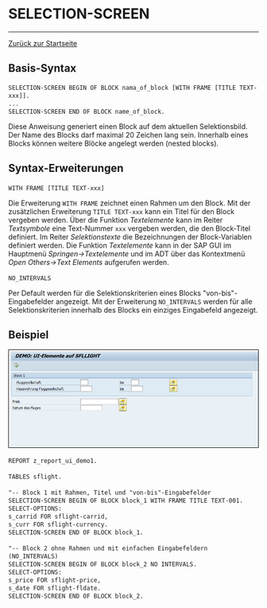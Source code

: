 # SELECTION-SCREEN
---
[Zurück zur Startseite](https://wolfgangzeller.github.io/ABAP-for-SAP-BW/)

## Basis-Syntax
```abap
SELECTION-SCREEN BEGIN OF BLOCK nama_of_block [WITH FRAME [TITLE TEXT-xxx]].
...
SELECTION-SCREEN END OF BLOCK name_of_block.
```
Diese Anweisung generiert einen Block auf dem aktuellen Selektionsbild. Der Name des Blocks darf maximal 20 Zeichen lang sein. Innerhalb eines Blocks können weitere Blöcke angelegt werden (nested blocks).

## Syntax-Erweiterungen
`WITH FRAME [TITLE TEXT-xxx]`

Die Erweiterung `WITH FRAME` zeichnet einen Rahmen um den Block. Mit der zusätzlichen Erweiterung `TITLE TEXT-xxx` kann ein Titel für den Block vergeben werden. Über die Funktion *Textelemente* kann im Reiter *Textsymbole* eine Text-Nummer `xxx` vergeben werden, die den Block-Titel definiert. Im Reiter *Selektionstexte* die Bezeichnungen der Block-Variablen definiert werden.
Die Funktion *Textelemente* kann in der SAP GUI im Hauptmenü *Springen->Textelemente* und im ADT über das Kontextmenü *Open Others->Text Elements* aufgerufen werden.

`NO_INTERVALS`

Per Default werden für die Selektionskriterien eines Blocks "von-bis"-Eingabefelder angezeigt. Mit der Erweiterung `NO_INTERVALS` werden für alle Selektionskriterien innerhalb des Blocks ein einziges Eingabefeld angezeigt.

## Beispiel
![SELECTIONS-SCREEN](img/SELECTIONS-SCREEN.png)
```abap
REPORT z_report_ui_demo1.

TABLES sflight.

"-- Block 1 mit Rahmen, Titel und "von-bis"-Eingabefelder
SELECTION-SCREEN BEGIN OF BLOCK block_1 WITH FRAME TITLE TEXT-001.
SELECT-OPTIONS:
s_carrid FOR sflight-carrid,
s_curr FOR sflight-currency.
SELECTION-SCREEN END OF BLOCK block_1.

"-- Block 2 ohne Rahmen und mit einfachen Eingabefeldern (NO_INTERVALS)
SELECTION-SCREEN BEGIN OF BLOCK block_2 NO INTERVALS.
SELECT-OPTIONS:
s_price FOR sflight-price,
s_date FOR sflight-fldate.
SELECTION-SCREEN END OF BLOCK block_2.
```
